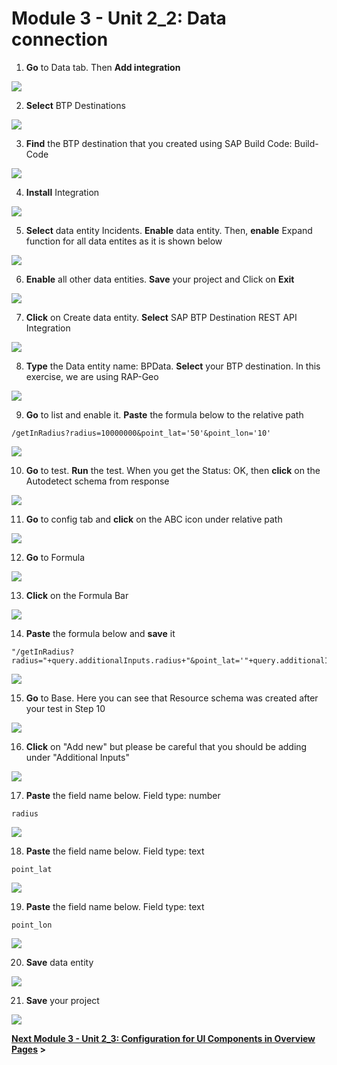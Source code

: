 # Module 3 - Unit 2_2: Data connection

1. **Go** to Data tab. Then **Add integration**

![](../screenshots/Picture57.png)

2. **Select** BTP Destinations

![](../screenshots/Picture58.png)

3. **Find** the BTP destination that you created using SAP Build Code: Build-Code

![](../screenshots/Picture59.png)

4. **Install** Integration

![](../screenshots/Picture60.png)

5. **Select** data entity Incidents. **Enable** data entity. Then, **enable** Expand function for all data entites as it is shown below

![](../screenshots/Picture61.png)


6. **Enable** all other data entities. **Save** your project and Click on **Exit**

![](../screenshots/Picture62.png)


7. **Click** on Create data entity. **Select** SAP BTP Destination REST API Integration

![](../screenshots/Picture63.png)


8. **Type** the Data entity name: BPData. **Select** your BTP destination. In this exercise, we are using RAP-Geo

![](../screenshots/Picture64.png)


9. **Go** to list and enable it. **Paste** the formula below to the relative path

~~~
/getInRadius?radius=10000000&point_lat='50'&point_lon='10'
~~~

![](../screenshots/Picture65.png)


10. **Go** to test. **Run** the test. When you get the Status: OK, then **click** on the Autodetect schema from response

![](../screenshots/Picture66.png)


11. **Go** to config tab and **click** on the ABC icon under relative path

![](../screenshots/Picture67.png)


12. **Go** to Formula

![](../screenshots/Picture68.png)


13. **Click** on the Formula Bar

![](../screenshots/Picture69.png)


14. **Paste** the formula below and **save** it

~~~
"/getInRadius?radius="+query.additionalInputs.radius+"&point_lat='"+query.additionalInputs.pointLat+"'&point_lon='"+query.additionalInputs.pointLon+"'"
~~~


![](../screenshots/Picture70.png)


15. **Go** to Base. Here you can see that Resource schema was created after your test in Step 10

![](../screenshots/Picture71.png)


16. **Click** on "Add new" but please be careful that you should be adding under "Additional Inputs"

![](../screenshots/Picture72.png)


17. **Paste** the field name below. Field type: number

~~~
radius
~~~

![](../screenshots/Picture73.png)


18. **Paste** the field name below. Field type: text

~~~
point_lat
~~~

![](../screenshots/Picture74.png)


19. **Paste** the field name below. Field type: text

~~~
point_lon
~~~

![](../screenshots/Picture75.png)


20. **Save** data entity

![](../screenshots/Picture76.png)


21. **Save** your project

![](../screenshots/Picture77.png)


**[Next Module 3 - Unit 2_3: Configuration for UI Components in Overview Pages](../3_Configuration%20for%20UI%20Components%20in%20Overview%20Pages/Readme.md) >**
